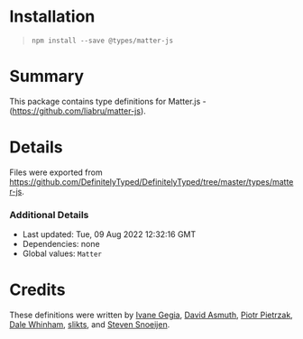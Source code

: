 # Installation
> `npm install --save @types/matter-js`

# Summary
This package contains type definitions for Matter.js - (https://github.com/liabru/matter-js).

# Details
Files were exported from https://github.com/DefinitelyTyped/DefinitelyTyped/tree/master/types/matter-js.

### Additional Details
 * Last updated: Tue, 09 Aug 2022 12:32:16 GMT
 * Dependencies: none
 * Global values: `Matter`

# Credits
These definitions were written by [Ivane Gegia](https://twitter.com/ivanegegia), [David Asmuth](https://github.com/piranha771), [Piotr Pietrzak](https://github.com/hasparus), [Dale Whinham](https://github.com/dwhinham), [slikts](https://github.com/slikts), and [Steven Snoeijen](https://github.com/stevensnoeijen).
